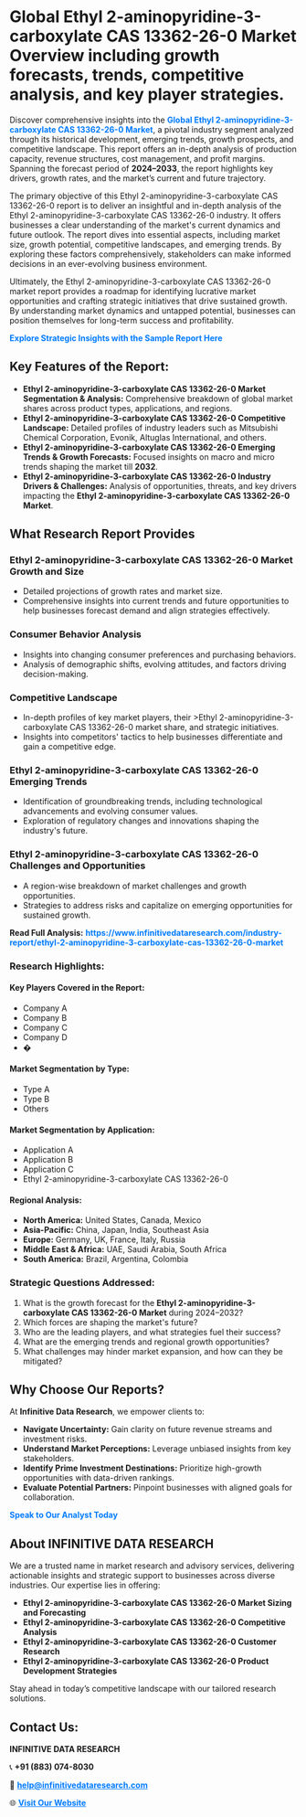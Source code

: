 <h1>Global Ethyl 2-aminopyridine-3-carboxylate CAS 13362-26-0 Market Overview including growth forecasts, trends, competitive analysis, and key player strategies.</h1>
<p>
Discover comprehensive insights into the 
<a href="https://www.infinitivedataresearch.com/industry-report/ethyl-2-aminopyridine-3-carboxylate-cas-13362-26-0-market" rel="dofollow" style="color: #007BFF; text-decoration: none;"><strong>Global Ethyl 2-aminopyridine-3-carboxylate CAS 13362-26-0 Market</strong></a>, a pivotal industry segment analyzed through its historical development, emerging trends, growth prospects, and competitive landscape. This report offers an in-depth analysis of production capacity, revenue structures, cost management, and profit margins. Spanning the forecast period of <strong>2024–2033</strong>, the report highlights key drivers, growth rates, and the market’s current and future trajectory.
</p>
<p>
The primary objective of this Ethyl 2-aminopyridine-3-carboxylate CAS 13362-26-0 report is to deliver an insightful and in-depth analysis of the Ethyl 2-aminopyridine-3-carboxylate CAS 13362-26-0 industry. It offers businesses a clear understanding of the market's current dynamics and future outlook. The report dives into essential aspects, including market size, growth potential, competitive landscapes, and emerging trends. By exploring these factors comprehensively, stakeholders can make informed decisions in an ever-evolving business environment.
</p>
<p>
Ultimately, the Ethyl 2-aminopyridine-3-carboxylate CAS 13362-26-0 market report provides a roadmap for identifying lucrative market opportunities and crafting strategic initiatives that drive sustained growth. By understanding market dynamics and untapped potential, businesses can position themselves for long-term success and profitability.
</p>
<p>
<a href="https://www.infinitivedataresearch.com/request-sample/reportId=107326" style="color: #007BFF; text-decoration: none;"><strong>Explore Strategic Insights with the Sample Report Here</strong></a>
</p>

<h2>Key Features of the Report:</h2>
<ul>
<li><strong>Ethyl 2-aminopyridine-3-carboxylate CAS 13362-26-0 Market Segmentation & Analysis:</strong> Comprehensive breakdown of global market shares across product types, applications, and regions.</li>
<li><strong>Ethyl 2-aminopyridine-3-carboxylate CAS 13362-26-0 Competitive Landscape:</strong> Detailed profiles of industry leaders such as Mitsubishi Chemical Corporation, Evonik, Altuglas International, and others.</li>
<li><strong>Ethyl 2-aminopyridine-3-carboxylate CAS 13362-26-0 Emerging Trends & Growth Forecasts:</strong> Focused insights on macro and micro trends shaping the market till <strong>2032</strong>.</li>
<li><strong>Ethyl 2-aminopyridine-3-carboxylate CAS 13362-26-0 Industry Drivers & Challenges:</strong> Analysis of opportunities, threats, and key drivers impacting the <strong>Ethyl 2-aminopyridine-3-carboxylate CAS 13362-26-0 Market</strong>.</li>
</ul>

<h2>What Research Report Provides</h2>
<h3>Ethyl 2-aminopyridine-3-carboxylate CAS 13362-26-0 Market Growth and Size</h3>
<ul>
<li>Detailed projections of growth rates and market size.</li>
<li>Comprehensive insights into current trends and future opportunities to help businesses forecast demand and align strategies effectively.</li>
</ul>

<h3>Consumer Behavior Analysis</h3>
<ul>
<li>Insights into changing consumer preferences and purchasing behaviors.</li>
<li>Analysis of demographic shifts, evolving attitudes, and factors driving decision-making.</li>
</ul>

<h3>Competitive Landscape</h3>
<ul>
<li>In-depth profiles of key market players, their >Ethyl 2-aminopyridine-3-carboxylate CAS 13362-26-0 market share, and strategic initiatives.</li>
<li>Insights into competitors' tactics to help businesses differentiate and gain a competitive edge.</li>
</ul>

<h3>Ethyl 2-aminopyridine-3-carboxylate CAS 13362-26-0 Emerging Trends</h3>
<ul>
<li>Identification of groundbreaking trends, including technological advancements and evolving consumer values.</li>
<li>Exploration of regulatory changes and innovations shaping the industry's future.</li>
</ul>

<h3>Ethyl 2-aminopyridine-3-carboxylate CAS 13362-26-0 Challenges and Opportunities</h3>
<ul>
<li>A region-wise breakdown of market challenges and growth opportunities.</li>
<li>Strategies to address risks and capitalize on emerging opportunities for sustained growth.</li>
</ul>
<p><strong>Read Full Analysis:</strong> <a href="https://www.infinitivedataresearch.com/industry-report/ethyl-2-aminopyridine-3-carboxylate-cas-13362-26-0-market" rel="dofollow" style="color: #007BFF; text-decoration: none;"><strong>https://www.infinitivedataresearch.com/industry-report/ethyl-2-aminopyridine-3-carboxylate-cas-13362-26-0-market</strong></a></p>
<h3>Research Highlights:</h3>
<h4>Key Players Covered in the Report:</h4>
<ul><li>Company A</li><li>Company B</li><li>Company C</li><li>Company D</li><li>�</li></ul>
<h4>Market Segmentation by Type:</h4>
<ul><li>Type A</li><li>Type B</li><li>Others</li></ul>
<h4>Market Segmentation by Application:</h4>
<ul><li>Application A</li><li>Application B</li><li>Application C</li><li>Ethyl 2-aminopyridine-3-carboxylate CAS 13362-26-0</li></ul>

<h4>Regional Analysis:</h4>
<ul>
<li><strong>North America:</strong> United States, Canada, Mexico</li>
<li><strong>Asia-Pacific:</strong> China, Japan, India, Southeast Asia</li>
<li><strong>Europe:</strong> Germany, UK, France, Italy, Russia</li>
<li><strong>Middle East & Africa:</strong> UAE, Saudi Arabia, South Africa</li>
<li><strong>South America:</strong> Brazil, Argentina, Colombia</li>
</ul>

<h3>Strategic Questions Addressed:</h3>
<ol>
<li>What is the growth forecast for the <strong>Ethyl 2-aminopyridine-3-carboxylate CAS 13362-26-0 Market</strong> during 2024–2032?</li>
<li>Which forces are shaping the market's future?</li>
<li>Who are the leading players, and what strategies fuel their success?</li>
<li>What are the emerging trends and regional growth opportunities?</li>
<li>What challenges may hinder market expansion, and how can they be mitigated?</li>
</ol>

<h2>Why Choose Our Reports?</h2>
<p>At <strong>Infinitive Data Research</strong>, we empower clients to:</p>
<ul>
<li><strong>Navigate Uncertainty:</strong> Gain clarity on future revenue streams and investment risks.</li>
<li><strong>Understand Market Perceptions:</strong> Leverage unbiased insights from key stakeholders.</li>
<li><strong>Identify Prime Investment Destinations:</strong> Prioritize high-growth opportunities with data-driven rankings.</li>
<li><strong>Evaluate Potential Partners:</strong> Pinpoint businesses with aligned goals for collaboration.</li>
</ul>
<p><a href="https://www.infinitivedataresearch.com/industry-report/ethyl-2-aminopyridine-3-carboxylate-cas-13362-26-0-market" rel="dofollow" style="color: #007BFF; text-decoration: none;"><strong>Speak to Our Analyst Today</strong></a></p>

<h2>About INFINITIVE DATA RESEARCH</h2>
<p>We are a trusted name in market research and advisory services, delivering actionable insights and strategic support to businesses across diverse industries. Our expertise lies in offering:</p>
<ul>
<li><strong>Ethyl 2-aminopyridine-3-carboxylate CAS 13362-26-0 Market Sizing and Forecasting</strong></li>
<li><strong>Ethyl 2-aminopyridine-3-carboxylate CAS 13362-26-0 Competitive Analysis</strong></li>
<li><strong>Ethyl 2-aminopyridine-3-carboxylate CAS 13362-26-0 Customer Research</strong></li>
<li><strong>Ethyl 2-aminopyridine-3-carboxylate CAS 13362-26-0 Product Development Strategies</strong></li>
</ul>
<p>Stay ahead in today’s competitive landscape with our tailored research solutions.</p>

<h2>Contact Us:</h2>
<p><strong>INFINITIVE DATA RESEARCH</strong></p>
<p>📞 <strong>+91 (883) 074-8030</strong></p>
<p>📧 <strong><a href="mailto:help@infinitivedataresearch.com" style="color: #007BFF;">help@infinitivedataresearch.com</a></strong></p>
<p>🌐 <strong><a href="https://www.infinitivedataresearch.com" rel="dofollow" style="color: #007BFF;">Visit Our Website</a></strong></p>